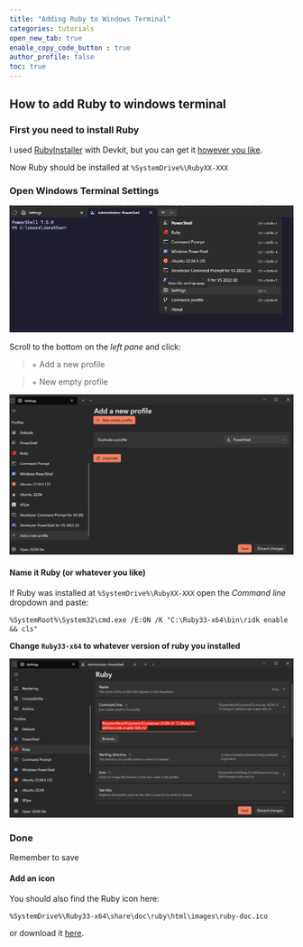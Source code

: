 ```yaml
---
title: "Adding Ruby to Windows Terminal"
categories: tutorials
open_new_tab: true
enable_copy_code_button : true
author_profile: false
toc: true
---
```

## How to add Ruby to windows terminal

### First you need to install Ruby

I used [RubyInstaller](https://rubyinstaller.org/downloads/) with Devkit, but you can get it [however you like](https://www.ruby-lang.org/en/documentation/installation).

Now Ruby should be installed at ```%SystemDrive%\RubyXX-XXX```

### Open Windows Terminal Settings

![Terminal Settings screenshot](/assets/images/terminalSettings.png)

Scroll to the bottom on the *left pane* and click:

> \+ Add a new profile

> \+ New empty profile

![Terminal Open screenshot](/assets/images/terminalOpen.png)

#### Name it Ruby (or whatever you like)

If Ruby was installed at ```%SystemDrive%\RubyXX-XXX``` open the *Command line* dropdown and paste:

```
%SystemRoot%\System32\cmd.exe /E:ON /K "C:\Ruby33-x64\bin\ridk enable && cls"
```

**Change ```Ruby33-x64``` to whatever version of ruby you installed**

![Command line](/assets/images/rubyCommandLine.png)

### Done

Remember to save

#### Add an icon

You should also find the Ruby icon here:

```
%SystemDrive%\Ruby33-x64\share\doc\ruby\html\images\ruby-doc.ico
```

or download it [here](https://iconduck.com/icons/102383/file-type-ruby#).
